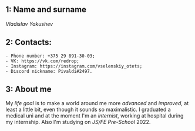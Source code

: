## 1: Name and surname
*Vladislav Yakushev*
## 2: Contacts:
    - Phone number: +375 29 891-30-03;
    - VK: https://vk.com/redrop;
    - Instagram: https://instagram.com/vselenskiy_otets;
    - Discord nickname: Pivaldi#2497.
## 3: About me
My *life goal* is to make a world around me more *advanced* and *improved*, at least a little bit, even though it sounds so maximalistic. I graduated a medical uni and at the moment I'm an *internist*, working at hospital during my internship. Also I'm studying on *JS/FE Pre-School* 2022. 

